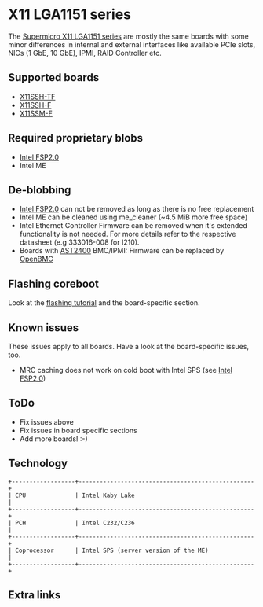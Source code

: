 # X11 LGA1151 series

The [Supermicro X11 LGA1151 series] are mostly the same boards with some minor differences in
internal and external interfaces like available PCIe slots, NICs (1 GbE, 10 GbE), IPMI, RAID
Controller etc.

## Supported boards

- [X11SSH-TF](x11ssh-tf/x11ssh-tf.md)
- [X11SSH-F](x11ssh-f/x11ssh-f.md)
- [X11SSM-F](x11ssm-f/x11ssm-f.md)

## Required proprietary blobs

- [Intel FSP2.0]
- Intel ME

## De-blobbing

- [Intel FSP2.0] can not be removed as long as there is no free replacement
- Intel ME can be cleaned using me_cleaner (~4.5 MiB more free space)
- Intel Ethernet Controller Firmware can be removed when it's extended functionality is not
  needed. For more details refer to the respective datasheet (e.g 333016-008 for I210).
- Boards with [AST2400] BMC/IPMI: Firmware can be replaced by [OpenBMC]

## Flashing coreboot

Look at the [flashing tutorial] and the board-specific section.

## Known issues

These issues apply to all boards. Have a look at the board-specific issues, too.

- MRC caching does not work on cold boot with Intel SPS (see [Intel FSP2.0])

## ToDo

- Fix issues above
- Fix issues in board specific sections
- Add more boards! :-)

## Technology

```eval_rst
+------------------+--------------------------------------------------+
| CPU              | Intel Kaby Lake                                  |
+------------------+--------------------------------------------------+
| PCH              | Intel C232/C236                                  |
+------------------+--------------------------------------------------+
| Coprocessor      | Intel SPS (server version of the ME)             |
+------------------+--------------------------------------------------+
```

## Extra links

[Supermicro X11 LGA1151 series]: https://www.supermicro.com/products/motherboard/Xeon3000/#1151
[OpenBMC]: https://www.openbmc.org/
[flashrom]: https://flashrom.org/Flashrom
[flashing tutorial]: ../../../../flash_tutorial/ext_power.md
[Intel FSP2.0]: ../../../../soc/intel/fsp/index.md
[AST2400]: https://www.aspeedtech.com/products.php?fPath=20&rId=376
